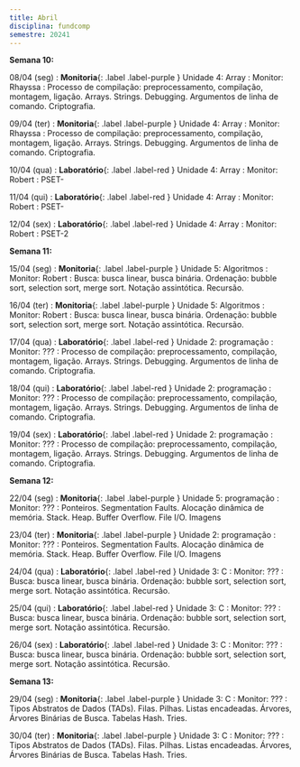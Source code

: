 ```yaml
---
title: Abril
disciplina: fundcomp 
semestre: 20241
---
```


**Semana 10:**

08/04 (seg)
: **Monitoria**{: .label .label-purple } Unidade 4: Array
  : Monitor: Rhayssa
: Processo de compilação: preprocessamento, compilação, montagem, ligação. Arrays. Strings. Debugging. Argumentos de linha de comando. Criptografia.

09/04 (ter)
: **Monitoria**{: .label .label-purple } Unidade 4: Array
  : Monitor: Rhayssa
: Processo de compilação: preprocessamento, compilação, montagem, ligação. Arrays. Strings. Debugging. Argumentos de linha de comando. Criptografia.

10/04 (qua)
: **Laboratório**{: .label .label-red } Unidade 4: Array
  : Monitor: Robert
: PSET-

11/04 (qui)
: **Laboratório**{: .label .label-red } Unidade 4: Array
  : Monitor: Robert
: PSET-

12/04 (sex)
: **Laboratório**{: .label .label-red } Unidade 4: Array
  : Monitor: Robert
: PSET-2

**Semana 11:**

15/04 (seg)
: **Monitoria**{: .label .label-purple } Unidade 5: Algoritmos
  : Monitor: Robert
: Busca: busca linear, busca binária. Ordenação: bubble sort, selection sort, merge sort. Notação assintótica. Recursão.

16/04 (ter)
: **Monitoria**{: .label .label-purple } Unidade 5: Algoritmos
  : Monitor: Robert
: Busca: busca linear, busca binária. Ordenação: bubble sort, selection sort, merge sort. Notação assintótica. Recursão.

17/04 (qua)
: **Laboratório**{: .label .label-red } Unidade 2: programação
  : Monitor: ???
: Processo de compilação: preprocessamento, compilação, montagem, ligação. Arrays. Strings. Debugging. Argumentos de linha de comando. Criptografia.


18/04 (qui)
: **Laboratório**{: .label .label-red } Unidade 2: programação
  : Monitor: ???
: Processo de compilação: preprocessamento, compilação, montagem, ligação. Arrays. Strings. Debugging. Argumentos de linha de comando. Criptografia.


19/04 (sex)
: **Laboratório**{: .label .label-red } Unidade 2: programação
  : Monitor: ???
: Processo de compilação: preprocessamento, compilação, montagem, ligação. Arrays. Strings. Debugging. Argumentos de linha de comando. Criptografia.


**Semana 12:**

22/04 (seg)
: **Monitoria**{: .label .label-purple } Unidade 5: programação
  : Monitor: ???
: Ponteiros. Segmentation Faults. Alocação dinâmica de memória. Stack. Heap. Buffer Overflow. File I/O. Imagens

23/04 (ter)
: **Monitoria**{: .label .label-purple } Unidade 2: programação
  : Monitor: ???
: Ponteiros. Segmentation Faults. Alocação dinâmica de memória. Stack. Heap. Buffer Overflow. File I/O. Imagens

24/04 (qua)
: **Laboratório**{: .label .label-red } Unidade 3: C
  : Monitor: ???
: Busca: busca linear, busca binária. Ordenação: bubble sort, selection sort, merge sort. Notação assintótica. Recursão.

25/04 (qui)
: **Laboratório**{: .label .label-red } Unidade 3: C
  : Monitor: ???
: Busca: busca linear, busca binária. Ordenação: bubble sort, selection sort, merge sort. Notação assintótica. Recursão.

26/04 (sex)
: **Laboratório**{: .label .label-red } Unidade 3: C
  : Monitor: ???
: Busca: busca linear, busca binária. Ordenação: bubble sort, selection sort, merge sort. Notação assintótica. Recursão.

**Semana 13:**

29/04 (seg)
: **Monitoria**{: .label .label-purple } Unidade 3: C
  : Monitor: ???
: Tipos Abstratos de Dados (TADs). Filas. Pilhas. Listas encadeadas. Árvores, Árvores Binárias de Busca. Tabelas Hash. Tries.

30/04 (ter)
: **Monitoria**{: .label .label-purple } Unidade 3: C
  : Monitor: ???
: Tipos Abstratos de Dados (TADs). Filas. Pilhas. Listas encadeadas. Árvores, Árvores Binárias de Busca. Tabelas Hash. Tries.